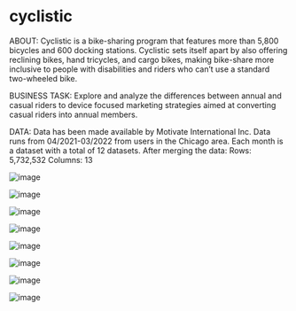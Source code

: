 # cyclistic
ABOUT: Cyclistic is a bike-sharing program that features more than 5,800 bicycles and 600 docking stations. Cyclistic sets itself apart by also offering reclining bikes, hand tricycles, and cargo bikes, making bike-share more inclusive to people with disabilities and riders who can’t use a standard two-wheeled bike.

BUSINESS TASK: Explore and analyze the differences between annual and casual riders to device focused marketing strategies aimed at converting casual riders into annual members.

DATA: 
Data has been made available by Motivate International Inc.
Data runs from 04/2021-03/2022 from users in the Chicago area. Each month is a dataset with a total of 12 datasets. 
After merging the data:
Rows: 5,732,532
Columns: 13


![image](https://user-images.githubusercontent.com/103950278/179022772-164b2cfb-b15b-4c70-a9fe-b43b0932ad14.png)

![image](https://user-images.githubusercontent.com/103950278/179022816-9d81cd7d-9e09-4584-b4ac-bdd70f6495f5.png)

![image](https://user-images.githubusercontent.com/103950278/179022854-1d9787ec-dec1-4bb3-9769-953fdec0b4e2.png)

![image](https://user-images.githubusercontent.com/103950278/179022871-a5486082-6b3b-4544-b2a8-e2c710b3c952.png)

![image](https://user-images.githubusercontent.com/103950278/179022892-8ecfdd8c-bdca-4eb4-857e-4ea44715b463.png)

![image](https://user-images.githubusercontent.com/103950278/179022921-71253597-fe3e-4f46-aa56-646a4aefd547.png)

![image](https://user-images.githubusercontent.com/103950278/179022941-7d702f10-1b68-496f-ab3d-bcfabfeaa1cf.png)

![image](https://user-images.githubusercontent.com/103950278/179022963-97c3be60-87e0-463b-8716-f116fae86138.png)
